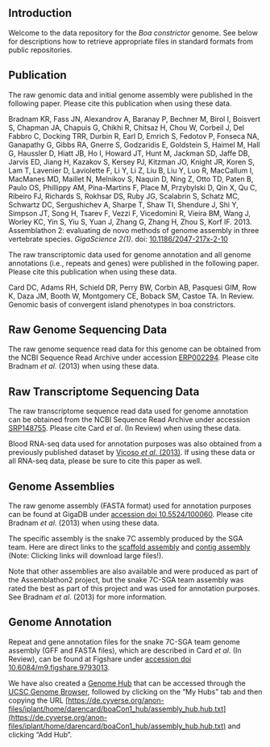 ## Introduction

Welcome to the data repository for the *Boa constrictor* genome. See below for descriptions how to retrieve appropriate files in standard formats from public repositories.

## Publication

The raw genomic data and initial genome assembly were published in the following paper. Please cite this publication when using these data.

Bradnam KR, Fass JN, Alexandrov A, Baranay P, Bechner M, Birol I, Boisvert S, Chapman JA, Chapuis G, Chikhi R, Chitsaz H, Chou W, Corbeil J, Del Fabbro C, Docking TRR, Durbin R, Earl D, Emrich S, Fedotov P, Fonseca NA, Ganapathy G, Gibbs RA, Gnerre S, Godzaridis E, Goldstein S, Haimel M, Hall G, Haussler D, Hiatt JB, Ho I, Howard JT, Hunt M, Jackman SD, Jaffe DB, Jarvis ED, Jiang H, Kazakov S, Kersey PJ, Kitzman JO, Knight JR, Koren S, Lam T, Lavenier D, Laviolette F, Li Y, Li Z, Liu B, Liu Y, Luo R, MacCallum I, MacManes MD, Maillet N, Melnikov S, Naquin D, Ning Z, Otto TD, Paten B, Paulo OS, Phillippy AM, Pina-Martins F, Place M, Przybylski D, Qin X, Qu C, Ribeiro FJ, Richards S, Rokhsar DS, Ruby JG, Scalabrin S, Schatz MC, Schwartz DC, Sergushichev A, Sharpe T, Shaw TI, Shendure J, Shi Y, Simpson JT, Song H, Tsarev F, Vezzi F, Vicedomini R, Vieira BM, Wang J, Worley KC, Yin S, Yiu S, Yuan J, Zhang G, Zhang H, Zhou S, Korf IF. 2013. Assemblathon 2: evaluating de novo methods of genome assembly in three vertebrate species. *GigaScience 2(1)*. doi: [10.1186/2047-217x-2-10](https://doi.org/10.1186/2047-217x-2-10)

The raw transcriptomic data used for genome annotation and all genome annotations (i.e., repeats and genes) were published in the following paper. Please cite this publication when using these data.

Card DC, Adams RH, Schield DR, Perry BW, Corbin AB, Pasquesi GIM, Row K, Daza JM, Booth W, Montgomery CE, Boback SM, Castoe TA. In Review. Genomic basis of convergent island phenotypes in boa constrictors.

## Raw Genome Sequencing Data

The raw genome sequence read data for this genome can be obtained from the NCBI Sequence Read Archive under accession [ERP002294](https://trace.ncbi.nlm.nih.gov/Traces/sra/?study=ERP002294). Please cite Bradnam *et al*. (2013) when using these data.

## Raw Transcriptome Sequencing Data

The raw transcriptome sequence read data used for genome annotation can be obtained from the NCBI Sequence Read Archive under accession [SRP148755](https://trace.ncbi.nlm.nih.gov/Traces/sra/?study=SRP148755). Please cite Card *et al*. (In Review) when using these data.

Blood RNA-seq data used for annotation purposes was also obtained from a previously published dataset by [Vicoso *et al*. (2013)](https://doi.org/10.1371/journal.pbio.1001643). If using these data or all RNA-seq data, please be sure to cite this paper as well.

## Genome Assemblies

The raw genome assembly (FASTA format) used for annotation purposes can be found at GigaDB under [accession doi 10.5524/100060](http://dx.doi.org/10.5524/100060). Please cite Bradnam *et al*. (2013) when using these data.

The specific assembly is the snake 7C assembly produced by the SGA team. Here are direct links to the [scaffold assembly](ftp://parrot.genomics.cn/gigadb/pub/10.5524/100001_101000/100060/snake_7C_scaffolds.fa.gz) and [contig assembly](ftp://parrot.genomics.cn/gigadb/pub/10.5524/100001_101000/100060/snake_7C_contigs.fa.gz) (Note: Clicking links will download large files!).

Note that other assemblies are also available and were produced as part of the Assemblathon2 project, but the snake 7C-SGA team assembly was rated the best as part of this project and was used for annotation purposes. See Bradnam *et al*. (2013) for more information.

## Genome Annotation

Repeat and gene annotation files for the snake 7C-SGA team genome assembly (GFF and FASTA files), which are described in Card *et al*. (In Review), can be found at Figshare under [accession doi 10.6084/m9.figshare.9793013](https://doi.org/10.6084/m9.figshare.9793013). 

We have also created a [Genome Hub](https://genome.ucsc.edu/goldenpath/help/hgTrackHubHelp.html) that can be accessed through the [UCSC Genome Browser](https://genome.ucsc.edu/cgi-bin/hgHubConnect), followed by clicking on the “My Hubs” tab and then copying the URL [https://de.cyverse.org/anon-files/iplant/home/darencard/boaCon1_hub/assembly_hub.hub.txt](https://de.cyverse.org/anon-files/iplant/home/darencard/boaCon1_hub/assembly_hub.hub.txt) and clicking “Add Hub”. 
